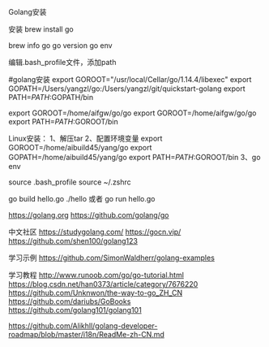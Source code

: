 Golang安装

安装
brew install go

brew info go
go version
go env

编辑.bash_profile文件，添加path

#golang安装
export GOROOT="/usr/local/Cellar/go/1.14.4/libexec"
export GOPATH=/Users/yangzl/go:/Users/yangzl/git/quickstart-golang
export PATH=$PATH:$GOPATH/bin

export GOROOT=/home/aifgw/go/go
export GOROOT=/home/aifgw/go/go
export PATH=$PATH:$GOROOT/bin


Linux安装：
1、解压tar
2、配置环境变量
export GOROOT=/home/aibuild45/yang/go
export GOPATH=/home/aibuild45/yang/go
export PATH=$PATH:$GOROOT/bin
3、go env


source .bash_profile
source ~/.zshrc


go build hello.go
./hello
或者
go run hello.go



https://golang.org
https://github.com/golang/go


中文社区
https://studygolang.com/
https://gocn.vip/
https://github.com/shen100/golang123


学习示例
https://github.com/SimonWaldherr/golang-examples





学习教程
http://www.runoob.com/go/go-tutorial.html
https://blog.csdn.net/han0373/article/category/7676220
https://github.com/Unknwon/the-way-to-go_ZH_CN
https://github.com/dariubs/GoBooks
https://github.com/golang101/golang101

https://github.com/Alikhll/golang-developer-roadmap/blob/master/i18n/ReadMe-zh-CN.md




